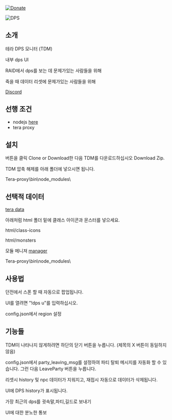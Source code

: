 [![Donate](https://img.shields.io/badge/Donate-PayPal-ff69b4.svg)](https://www.paypal.com/cgi-bin/webscr?cmd=_s-xclick&hosted_button_id=C6BU555NMQJD6)

![DPS](https://image.ibb.co/mpSFny/dps.jpg)

## 소개

테라 DPS 모니터 (TDM)

내부 dps UI

RAID에서 dps를 보는 데 문제가있는 사람들을 위해

죽을 때 데이터 리셋에 문제가있는 사람들을 위해

[Discord](https://discord.gg/JRa7FXd)

## 선행 조건

- nodejs  [here](https://nodejs.org/en/)
- tera proxy

## 설치

버튼을 클릭 Clone or Download한 다음 TDM를 다운로드하십시오 Download Zip.

TDM 압축 해제를 아래 폴더에 넣으시면 됩니다.

Tera-proxy\bin\node_modules\

## 선택적 데이터

[tera data](https://github.com/neowutran/TeraDpsMeterData )

아래처럼 html 폴더 밑에 클래스 아이콘과 몬스터를 넣으세요.

html/class-icons

html/monsters


모듈 메니져 [manager](https://github.com/Mathicha/manager)

Tera-proxy\bin\node_modules\

## 사용법

던전에서 스폰 할 때 자동으로 팝업됩니다.

UI를 열려면 "!dps u"를 입력하십시오.

config.json에서 region 설정

## 기능들

TDM이 나타나지 않게하려면 하단의 닫기 버튼을 누릅니다. (제목의 X 버튼이 동일하지 않음)

config.json에서 party_leaving_msg를 설정하여 파티 탈퇴 메시지를 자동화 할 수 있습니다. 그런 다음 LeaveParty 버튼을 누릅니다.

리셋시 history 및 npc 데이터가 지워지고, 재접시 자동으로 데이터가 삭제됩니다.

UI에 DPS history가 표시됩니다.

가장 최근의 dps를 귓속말,파티,길드로 보내기

UI에 대한 분노한 통보
